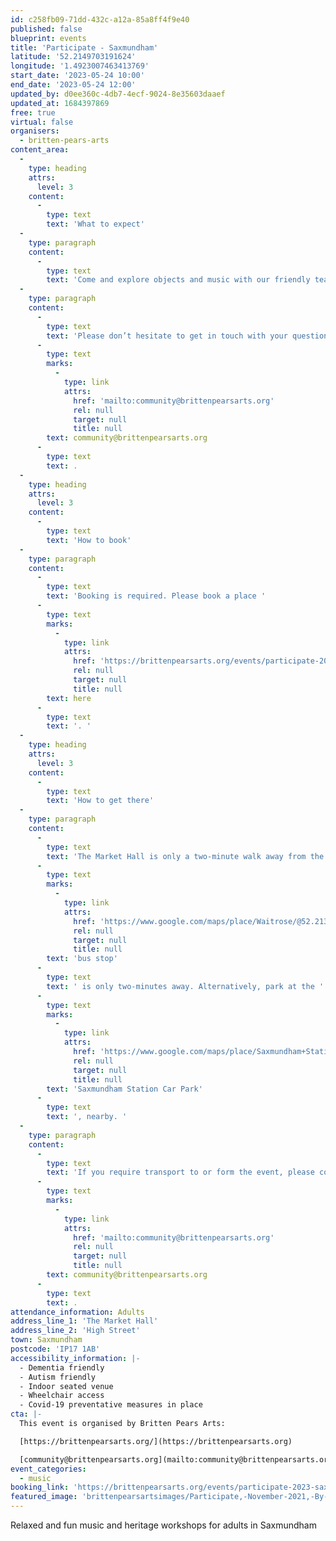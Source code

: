 ```yaml
---
id: c258fb09-71dd-432c-a12a-85a8ff4f9e40
published: false
blueprint: events
title: 'Participate - Saxmundham'
latitude: '52.2149703191624'
longitude: '1.4923007463413769'
start_date: '2023-05-24 10:00'
end_date: '2023-05-24 12:00'
updated_by: d0ee360c-4db7-4ecf-9024-8e35603daaef
updated_at: 1684397869
free: true
virtual: false
organisers:
  - britten-pears-arts
content_area:
  -
    type: heading
    attrs:
      level: 3
    content:
      -
        type: text
        text: 'What to expect'
  -
    type: paragraph
    content:
      -
        type: text
        text: 'Come and explore objects and music with our friendly team of workshop leaders and musicians. These sessions will bring you together with others in your local community, providing an opportunity to take part in activities and connect over tea and cake. Sessions last for two hours and tea and cake is provided. No musical experience is necessary. Our team are trained to ensure these workshops are suitable for those living with long term health conditions, including Dementia and Parkinson’s.'
  -
    type: paragraph
    content:
      -
        type: text
        text: 'Please don’t hesitate to get in touch with your questions or concerns by emailing '
      -
        type: text
        marks:
          -
            type: link
            attrs:
              href: 'mailto:community@brittenpearsarts.org'
              rel: null
              target: null
              title: null
        text: community@brittenpearsarts.org
      -
        type: text
        text: .
  -
    type: heading
    attrs:
      level: 3
    content:
      -
        type: text
        text: 'How to book'
  -
    type: paragraph
    content:
      -
        type: text
        text: 'Booking is required. Please book a place '
      -
        type: text
        marks:
          -
            type: link
            attrs:
              href: 'https://brittenpearsarts.org/events/participate-2023-saxmundham'
              rel: null
              target: null
              title: null
        text: here
      -
        type: text
        text: '. '
  -
    type: heading
    attrs:
      level: 3
    content:
      -
        type: text
        text: 'How to get there'
  -
    type: paragraph
    content:
      -
        type: text
        text: 'The Market Hall is only a two-minute walk away from the Saxmundham train station. If you are taking a bus, the closest '
      -
        type: text
        marks:
          -
            type: link
            attrs:
              href: 'https://www.google.com/maps/place/Waitrose/@52.2135626,1.4922321,19.25z/data=!4m6!3m5!1s0x47d988e8810b7691:0x7377cb1e2437179b!8m2!3d52.213493!4d1.492838!16s%2Fg%2F1q67m87yp'
              rel: null
              target: null
              title: null
        text: 'bus stop'
      -
        type: text
        text: ' is only two-minutes away. Alternatively, park at the '
      -
        type: text
        marks:
          -
            type: link
            attrs:
              href: 'https://www.google.com/maps/place/Saxmundham+Station/@52.2148508,1.4912939,18.33z/data=!4m6!3m5!1s0x47d988e793a3d45b:0x2af9111fcd8fe6eb!8m2!3d52.2152199!4d1.4906056!16s%2Fg%2F11tjbv_rgp'
              rel: null
              target: null
              title: null
        text: 'Saxmundham Station Car Park'
      -
        type: text
        text: ', nearby. '
  -
    type: paragraph
    content:
      -
        type: text
        text: 'If you require transport to or form the event, please contact Lucy-Eve on '
      -
        type: text
        marks:
          -
            type: link
            attrs:
              href: 'mailto:community@brittenpearsarts.org'
              rel: null
              target: null
              title: null
        text: community@brittenpearsarts.org
      -
        type: text
        text: .
attendance_information: Adults
address_line_1: 'The Market Hall'
address_line_2: 'High Street'
town: Saxmundham
postcode: 'IP17 1AB'
accessibility_information: |-
  - Dementia friendly
  - Autism friendly 
  - Indoor seated venue
  - Wheelchair access
  - Covid-19 preventative measures in place
cta: |-
  This event is organised by Britten Pears Arts:

  [https://brittenpearsarts.org/](https://brittenpearsarts.org)

  [community@brittenpearsarts.org](mailto:community@brittenpearsarts.org)
event_categories:
  - music
booking_link: 'https://brittenpearsarts.org/events/participate-2023-saxmundham'
featured_image: 'brittenpearsartsimages/Participate,-November-2021,-By-Marcus-Roth,-Britten-Pears-Arts-(59)-1642176901.jpg'
---
```

Relaxed and fun music and heritage workshops for adults in Saxmundham